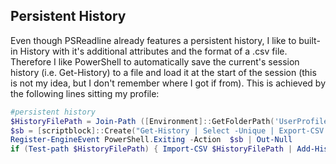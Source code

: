 ## Persistent History

Even though PSReadline already features a persistent history, I like to built-in History with it's additional attributes and the format of a .csv file. Therefore I like PowerShell to automatically save the current's session history (i.e. Get-History) to a file and load it at the start of the session (this is not my idea, but I don't remember where I got if from). This is achieved by the following lines sitting my profile:
```powershell
#persistent history
$HistoryFilePath = Join-Path ([Environment]::GetFolderPath('UserProfile')) history.ps_history
$sb = [scriptblock]::Create("Get-History | Select -Unique | Export-CSV $HistoryFilePath -Append -NoTypeInformation")
Register-EngineEvent PowerShell.Exiting -Action  $sb | Out-Null
if (Test-path $HistoryFilePath) { Import-CSV $HistoryFilePath | Add-History }
```
